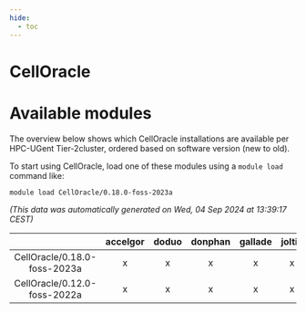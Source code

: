 ```yaml
---
hide:
  - toc
---
```


CellOracle
==========

# Available modules


The overview below shows which CellOracle installations are available per HPC-UGent Tier-2cluster, ordered based on software version (new to old).

To start using CellOracle, load one of these modules using a `module load` command like:

```shell
module load CellOracle/0.18.0-foss-2023a
```

*(This data was automatically generated on Wed, 04 Sep 2024 at 13:39:17 CEST)*  

| |accelgor|doduo|donphan|gallade|joltik|shinx|skitty|
| :---: | :---: | :---: | :---: | :---: | :---: | :---: | :---: |
|CellOracle/0.18.0-foss-2023a|x|x|x|x|x|x|x|
|CellOracle/0.12.0-foss-2022a|x|x|x|x|x|-|x|
